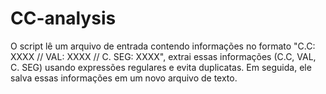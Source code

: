 # CC-analysis
O script lê um arquivo de entrada contendo informações no formato "C.C: XXXX // VAL: XXXX // C. SEG: XXXX", extrai essas informações (C.C, VAL, C. SEG) usando expressões regulares e evita duplicatas. Em seguida, ele salva essas informações em um novo arquivo de texto.
